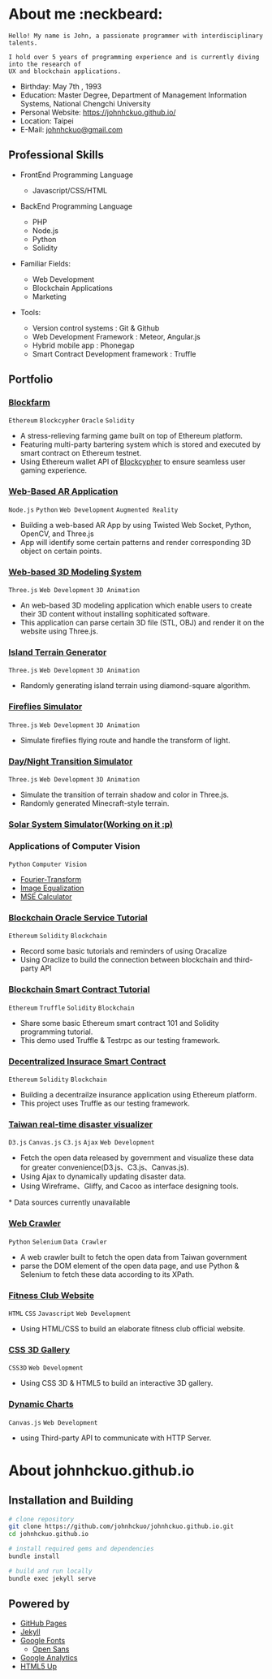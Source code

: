 # About me :neckbeard:

~~~~~~~~~~~~~~~~~~~~~~~~~~~~~~~~~~~~~~~~~
Hello! My name is John, a passionate programmer with interdisciplinary talents.  

I hold over 5 years of programming experience and is currently diving into the research of 
UX and blockchain applications. 
~~~~~~~~~~~~~~~~~~~~~~~~~~~~~~~~~~~~~~~~~
 - Birthday: May 7th , 1993
 - Education: Master Degree, Department of Management Information Systems, National Chengchi University
 - Personal Website: https://johnhckuo.github.io/
 - Location: Taipei
 - E-Mail: johnhckuo@gmail.com

## Professional Skills

 - FrontEnd Programming Language
   - Javascript/CSS/HTML
  
 - BackEnd Programming Language
   - PHP
   - Node.js
   - Python
   - Solidity
  
 - Familiar Fields: 
   - Web Development
   - Blockchain Applications
   - Marketing
 
 - Tools:
   - Version control systems : Git & Github
   - Web Development Framework : Meteor, Angular.js
   - Hybrid mobile app : Phonegap
   - Smart Contract Development framework : Truffle

## Portfolio<br>

### [Blockfarm](https://blockfarm.herokuapp.com/)

 `Ethereum` `Blockcypher` `Oracle` `Solidity`

 - A stress-relieving farming game built on top of Ethereum platform. 
 - Featuring multi-party bartering system which is stored and executed by smart contract on Ethereum testnet.
 - Using Ethereum wallet API of [Blockcypher](https://www.blockcypher.com/) to ensure seamless user gaming experience.

### [Web-Based AR Application](https://github.com/johnhckuo/simple_web_AR)

 `Node.js` `Python` `Web Development` `Augmented Reality`

 - Building a web-based AR App by using Twisted Web Socket, Python, OpenCV, and Three.js
 - App will identify some certain patterns and render corresponding 3D object on certain points.
 
### [Web-based 3D Modeling System](http://johnhckuo.github.io/3D_Modeling_System/)

 `Three.js` `Web Development` `3D Animation`

 - An web-based 3D modeling application which enable users to create their 3D content without installing sophiticated software.
 - This application can parse certain 3D file (STL, OBJ) and render it on the website using Three.js. 

### [Island Terrain Generator](http://johnhckuo.github.io/Island_Generator/)

 `Three.js` `Web Development` `3D Animation`

 - Randomly generating island terrain using diamond-square algorithm.
 
### [Fireflies Simulator](http://johnhckuo.github.io/Fireflies/)

 `Three.js` `Web Development` `3D Animation`

 - Simulate fireflies flying route and handle the transform of light.
 
### [Day/Night Transition Simulator](http://johnhckuo.github.io/Day-and-Night/)

 `Three.js` `Web Development` `3D Animation`
 
 - Simulate the transition of terrain shadow and color in Three.js.
 - Randomly generated Minecraft-style terrain.

### [Solar System Simulator(Working on it :p)](https://github.com/johnhckuo/Solar_System)

### Applications of Computer Vision

 `Python` `Computer Vision`

 - [Fourier-Transform](https://github.com/johnhckuo/Fourier-Transform)
 - [Image Equalization](https://github.com/johnhckuo/Image_Equalization)
 - [MSE Calculator](https://github.com/johnhckuo/MSE_calculator)

### [Blockchain Oracle Service Tutorial](https://github.com/johnhckuo/Oraclize-Tutorial)
 
 `Ethereum` `Solidity` `Blockchain`
 
 - Record some basic tutorials and reminders of using Oracalize
 - Using Oraclize to build the connection between blockchain and third-party API
 
### [Blockchain Smart Contract Tutorial](https://github.com/johnhckuo/Smart-Contract-Manipulation)

 `Ethereum` `Truffle` `Solidity` `Blockchain`

 - Share some basic Ethereum smart contract 101 and Solidity programming tutorial.
 - This demo used Truffle & Testrpc as our testing framework.
 
### [Decentralized Insurace Smart Contract](https://github.com/johnhckuo/Insurance-Smart-Contract)

 `Ethereum` `Solidity` `Blockchain`

 - Building a decentrailze insurance application using Ethereum platform.
 - This project uses Truffle as our testing framework.
 

 
### [Taiwan real-time disaster visualizer](http://johnhckuo.github.io/Taiwan_RealTime_Disaster/)

 `D3.js` `Canvas.js` `C3.js` `Ajax` `Web Development`
 
 - Fetch the open data released by government and visualize these data for greater convenience(D3.js、C3.js、Canvas.js).
 - Using Ajax to dynamically updating disaster data.
 - Using Wireframe、Gliffy, and Cacoo as interface designing tools.
 
 \* Data sources currently unavailable
 
### [Web Crawler](https://github.com/johnhckuo/Selenium_Project)

 `Python` `Selenium` `Data Crawler`

 - A web crawler built to fetch the open data from Taiwan government
 - parse the DOM element of the open data page, and use Python & Selenium to fetch these data according to its XPath.
 
### [Fitness Club Website](http://johnhckuo.github.io/FitnessClub_WebPage/)

 `HTML` `CSS` `Javascript` `Web Development`

 - Using HTML/CSS to build an elaborate fitness club official website.
 
### [CSS 3D Gallery](http://johnhckuo.github.io/CSS3D_Carousel/)

 `CSS3D` `Web Development`

 - Using CSS 3D & HTML5 to build an interactive 3D gallery.
 
### [Dynamic Charts](http://johnhckuo.github.io/Dynamic_Chart/)

 `Canvas.js` `Web Development`

 - using Third-party API to communicate with HTTP Server.


# About johnhckuo.github.io

## Installation and Building

```bash
# clone repository
git clone https://github.com/johnhckuo/johnhckuo.github.io.git
cd johnhckuo.github.io

# install required gems and dependencies
bundle install

# build and run locally
bundle exec jekyll serve
```

## Powered by

- [GitHub Pages](https://pages.github.com/)
- [Jekyll](https://jekyllrb.com/)
- [Google Fonts](https://fonts.google.com/)
  - [Open Sans](https://fonts.google.com/specimen/Open+Sans)
- [Google Analytics](https://analytics.google.com/)
- [HTML5 Up](https://html5up.net/)


